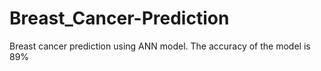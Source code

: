 # Breast_Cancer-Prediction
Breast cancer prediction using ANN model.
The accuracy of the model is 89%
